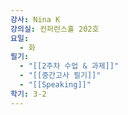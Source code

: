```yaml
---
강사: Nina K
강의실: 컨퍼런스홀 202호
요일:
  - 화
필기:
  - "[[2주차 수업 & 과제]]"
  - "[[중간고사 필기]]"
  - "[[Speaking]]"
학기: 3-2
---
```

